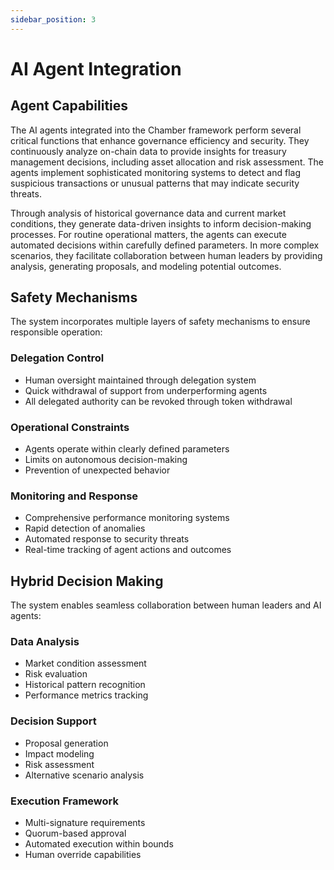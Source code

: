```yaml
---
sidebar_position: 3
---
```


# AI Agent Integration

## Agent Capabilities

The AI agents integrated into the Chamber framework perform several critical functions that enhance governance efficiency and security. They continuously analyze on-chain data to provide insights for treasury management decisions, including asset allocation and risk assessment. The agents implement sophisticated monitoring systems to detect and flag suspicious transactions or unusual patterns that may indicate security threats.

Through analysis of historical governance data and current market conditions, they generate data-driven insights to inform decision-making processes. For routine operational matters, the agents can execute automated decisions within carefully defined parameters. In more complex scenarios, they facilitate collaboration between human leaders by providing analysis, generating proposals, and modeling potential outcomes.

## Safety Mechanisms

The system incorporates multiple layers of safety mechanisms to ensure responsible operation:

### Delegation Control
- Human oversight maintained through delegation system
- Quick withdrawal of support from underperforming agents
- All delegated authority can be revoked through token withdrawal

### Operational Constraints
- Agents operate within clearly defined parameters
- Limits on autonomous decision-making
- Prevention of unexpected behavior

### Monitoring and Response
- Comprehensive performance monitoring systems
- Rapid detection of anomalies
- Automated response to security threats
- Real-time tracking of agent actions and outcomes

## Hybrid Decision Making

The system enables seamless collaboration between human leaders and AI agents:

### Data Analysis
- Market condition assessment
- Risk evaluation
- Historical pattern recognition
- Performance metrics tracking

### Decision Support
- Proposal generation
- Impact modeling
- Risk assessment
- Alternative scenario analysis

### Execution Framework
- Multi-signature requirements
- Quorum-based approval
- Automated execution within bounds
- Human override capabilities 